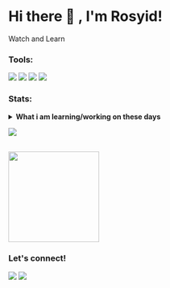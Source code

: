 # Hi there 👋 , I'm Rosyid!
Watch and Learn  

### Tools:
<p>
    <img src="https://img.shields.io/badge/OS-Windows-blue?logo=windows" />
    <img src="https://img.shields.io/badge/logo-javascript-blue?logo=javascript" />
    <img src="https://img.shields.io/badge/React-Library-blue?logo=react" />
    <img src="https://img.shields.io/badge/Text%20Editor-Visual%20Studio%20Code-blue?&logo=visual%20studio%20code&logoColor=blue" />
</p>

### Stats:
<details>
 <summary><strong>What i am learning/working on these days</strong></summary>
    - 🏫 I’m a student... </br>
    - 🌱 I’m currently learning JavaScript and React. </br>
    - 👯 I’m looking to expand my circle of friends. </br>
    - 🤔 I’m looking for help with master of programming. hehe </br>
    - 💬 Ask me about anything.</br>
    - 📫 How to reach me: <a href="mailto:haidakhoirurrosid@gmail.com">Email me!</a>  </br>
    - 😄 Pronouns: He/Him </br>
    - ⚡ Fun fact: ... </br>
</details>
<p>
    <img src=" /"https://github-readme-stats.vercel.app/api?username=ocid13&theme=tokyonight&show_icons=true"> </p> </br>
    <img src="https://github-readme-stats.vercel.app/api/top-langs/?username=ocid13&theme=tokyonight&show_icons=true" height=180 />
</p>

### Let's connect!
<p>
    <a href="https://www.linkedin.com/in/haidakhoirurrosyid/" target="blank"><img src="https://img.shields.io/badge/Haida_Khoirurrosyid-grey?logo=linkedin" /></a>
    <a href="https://www.instagram.com/hhayycidd__/" target="blank"><img src="https://img.shields.io/badge/%40hhayycidd____-grey?logo=instagram&color=grey" /></a>
</p>
